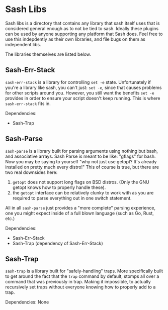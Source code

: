 # Sash Libs #

Sash libs is a directory that contains any library that sash itself uses that
is considered general enough as to not be tied to sash. Ideally these plugins
can be used by anyone supporting any platform that Sash does. Feel free to use
this indepdently as their own libraries, and file bugs on them as independent
libs.

The libraries themselves are listed below.

## Sash-Err-Stack ##

`sash-err-stack` is a library for controlling `set -e` state. Unfortunately if
you're a library like sash, you can't just: `set -e`, since that causes
problems for other scripts around you. However, you still want the benefits
`set -e` provides in order to ensure your script doesn't keep running. This
is where `sash-err-stack` fits in.

Dependencies:
  * Sash-Trap

## Sash-Parse ##

`sash-parse` is a library built for parsing arguments using nothing but bash,
and associative arrays. Sash Parse is meant to be like: "gflags" for bash.
Now you may be saying to yourself "why not just use getopt? It's already
installed on pretty much every distro!" This of course is true, but there are
two real downsides here:

  1. `getopt` does not support long flags on BSD distros. (Only the GNU
    getopt knows how to properly handle these).
  2. the `getopt` interface can be relatively clunky to work with as you
    are required to parse everything out in one switch statement.

All in all `sash-parse` just provides a "more complete" parsing experience,
one you might expect inside of a full blown language (such as Go, Rust, etc.)

Dependencies:
  * Sash-Err-Stack
  * Sash-Trap (dependency of Sash-Err-Stack)

## Sash-Trap ##

`sash-trap` is a library built for "safely-handling" traps. More specifically
built to get around the fact that the `trap` command by default, stomps all
over a command that was previously in trap. Making it impossible, to actually
recursively set traps without everyone knowing how to properly add to a trap.

Dependencies: None
